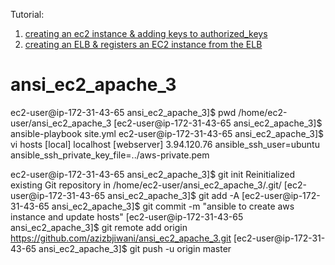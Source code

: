 Tutorial:
1. [creating an ec2 instance & adding keys to authorized_keys](http://www.bogotobogo.com/DevOps/Ansible/Ansible-aws-creating-ec2-instance.php)
2. [creating an ELB & registers an EC2 instance from the ELB](http://www.bogotobogo.com/DevOps/Ansible/Ansible-aws-creating-elb-and-register-ec2-instance.php)
# ansi_ec2_apache_3

ec2-user@ip-172-31-43-65 ansi_ec2_apache_3]$ pwd
/home/ec2-user/ansi_ec2_apache_3
[ec2-user@ip-172-31-43-65 ansi_ec2_apache_3]$ ansible-playbook site.yml
ec2-user@ip-172-31-43-65 ansi_ec2_apache_3]$ vi hosts
[local]
localhost
[webserver]
3.94.120.76 ansible_ssh_user=ubuntu ansible_ssh_private_key_file=../aws-private.pem

ec2-user@ip-172-31-43-65 ansi_ec2_apache_3]$ git init
Reinitialized existing Git repository in /home/ec2-user/ansi_ec2_apache_3/.git/
[ec2-user@ip-172-31-43-65 ansi_ec2_apache_3]$ git add -A
[ec2-user@ip-172-31-43-65 ansi_ec2_apache_3]$ git commit -m "ansible to create aws instance and update hosts"
[ec2-user@ip-172-31-43-65 ansi_ec2_apache_3]$ git remote add origin https://github.com/azizbjiwani/ansi_ec2_apache_3.git
[ec2-user@ip-172-31-43-65 ansi_ec2_apache_3]$ git push -u origin master

